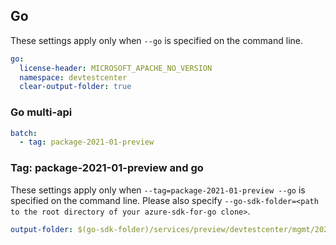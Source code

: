 ## Go

These settings apply only when `--go` is specified on the command line.

``` yaml $(go)
go:
  license-header: MICROSOFT_APACHE_NO_VERSION
  namespace: devtestcenter
  clear-output-folder: true
```

### Go multi-api

``` yaml $(go) && $(multiapi)
batch:
  - tag: package-2021-01-preview
```

### Tag: package-2021-01-preview and go

These settings apply only when `--tag=package-2021-01-preview --go` is specified on the command line.
Please also specify `--go-sdk-folder=<path to the root directory of your azure-sdk-for-go clone>`.

``` yaml $(tag) == 'package-2021-01-preview' && $(go)
output-folder: $(go-sdk-folder)/services/preview/devtestcenter/mgmt/2021-01-01-preview/$(namespace)
```
